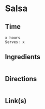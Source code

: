 # Salsa

## Time 
```
x hours
Serves: x
```

## Ingredients
```

```


## Directions
```

```


## Link(s)
```

```
